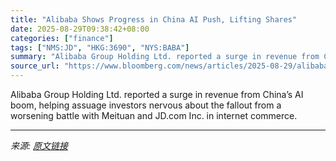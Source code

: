 ```yaml
---
title: "Alibaba Shows Progress in China AI Push, Lifting Shares"
date: 2025-08-29T09:38:42+08:00
categories: ["finance"]
tags: ["NMS:JD", "HKG:3690", "NYS:BABA"]
summary: "Alibaba Group Holding Ltd. reported a surge in revenue from China’s AI boom, helping assuage investors nervous about the fallout from a worsening battle with Meituan and JD.com Inc. in internet commer"
source_url: "https://www.bloomberg.com/news/articles/2025-08-29/alibaba-s-profit-slides-after-china-food-war-slashes-margins"
---
```


Alibaba Group Holding Ltd. reported a surge in revenue from China’s AI boom, helping assuage investors nervous about the fallout from a worsening battle with Meituan and JD.com Inc. in internet commerce.

---

*来源: [原文链接](https://www.bloomberg.com/news/articles/2025-08-29/alibaba-s-profit-slides-after-china-food-war-slashes-margins)*
